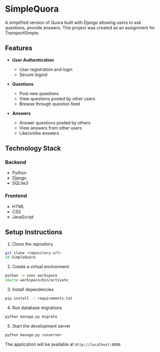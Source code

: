# SimpleQuora

A simplified version of Quora built with Django allowing users to ask questions, provide answers. This project was created as an assignment for TransportSimple.

## Features

- **User Authentication**
  - User registration and login
  - Secure logout

- **Questions**
  - Post new questions
  - View questions posted by other users
  - Browse through question feed

- **Answers**
  - Answer questions posted by others
  - View answers from other users
  - Like/unlike answers

## Technology Stack

### Backend
- Python
- Django
- SQLite3

### Frontend
- HTML
- CSS
- JavaScript


## Setup Instructions

1. Clone the repository
```bash
git clone <repository-url>
cd SimpleQuora
```

2. Create a virtual environment
```bash
python -m venv workspace
source workspace/bin/activate
```

3. Install dependencies
```bash
pip install -r requirements.txt
```

4. Run database migrations
```bash
python manage.py migrate
```

5. Start the development server
```bash
python manage.py runserver
```

The application will be available at `http://localhost:8000`

